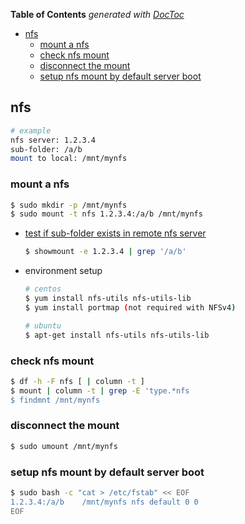 <!-- START doctoc generated TOC please keep comment here to allow auto update -->
<!-- DON'T EDIT THIS SECTION, INSTEAD RE-RUN doctoc TO UPDATE -->
**Table of Contents**  *generated with [DocToc](https://github.com/thlorenz/doctoc)*

- [nfs](#nfs)
  - [mount a nfs](#mount-a-nfs)
  - [check nfs mount](#check-nfs-mount)
  - [disconnect the mount](#disconnect-the-mount)
  - [setup nfs mount by default server boot](#setup-nfs-mount-by-default-server-boot)

<!-- END doctoc generated TOC please keep comment here to allow auto update -->


## nfs

```bash
# example
nfs server: 1.2.3.4
sub-folder: /a/b
mount to local: /mnt/mynfs
```

### mount a nfs
```bash
$ sudo mkdir -p /mnt/mynfs
$ sudo mount -t nfs 1.2.3.4:/a/b /mnt/mynfs
```

- [test if sub-folder exists in remote nfs server](https://www.tecmint.com/how-to-setup-nfs-server-in-linux/)
    ```bash
    $ showmount -e 1.2.3.4 | grep '/a/b'
    ```

- environment setup
    ```bash
    # centos
    $ yum install nfs-utils nfs-utils-lib
    $ yum install portmap (not required with NFSv4)

    # ubuntu
    $ apt-get install nfs-utils nfs-utils-lib
    ```

### check nfs mount
```bash
$ df -h -F nfs [ | column -t ]
$ mount | column -t | grep -E 'type.*nfs
$ findmnt /mnt/mynfs
```

### disconnect the mount
```bash
$ sudo umount /mnt/mynfs
```

### setup nfs mount by default server boot
```bash
$ sudo bash -c "cat > /etc/fstab" << EOF
1.2.3.4:/a/b    /mnt/mynfs nfs default 0 0
EOF
```
